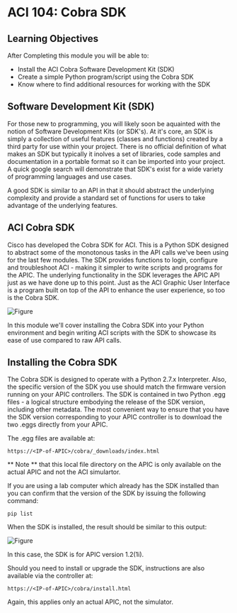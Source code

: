 # ACI 104: Cobra SDK 

## Learning Objectives

After Completing this module you will be able to:
- Install the ACI Cobra Software Development Kit (SDK)
- Create a simple Python program/script using the Cobra SDK
- Know where to find additional resources for working with the SDK

## Software Development Kit (SDK)
For those new to programming, you will likely soon be aquainted with the notion of Software Development Kits (or SDK's).  At it's core, an SDK is simply a collection of useful features (classes and functions) created by a third party for use within your project. There is no official definition of what makes an SDK but typically it inolves a set of libraries, code samples and documentation in a portable format so it can be imported into your project. A quick google search will demonstrate that SDK's exist for a wide variety of programming languages and use cases.

A good SDK is similar to an API in that it should abstract the underlying complexity and provide a standard set of functions for users to take advantage of the underlying features.

## ACI Cobra SDK
Cisco has developed the Cobra SDK for ACI.  This is a Python SDK designed to abstract some of the monotonous tasks in the API calls we've been using for the last few modules.  The SDK provides functions to login, configure and troubleshoot ACI - making it simpler to write scripts and programs for the APIC.  The underlying functionality in the SDK leverages the APIC API just as we have done up to this point. Just as the ACI Graphic User Interface is a program built on top of the API to enhance the user experience, so too is the Cobra SDK.

![Figure](/posts/files/aci-104-cobra-sdk/assets/APIC-Interfaces.png) 

In this module we'll cover installing the Cobra SDK into your Python environment and begin writing ACI scripts with the SDK to showcase its ease of use compared to raw API calls. 

## Installing the Cobra SDK

The Cobra SDK is designed to operate with a Python 2.7.x Interpreter. Also, the specific version of the SDK you use should match the firmware version running on your APIC controllers.  The SDK is contained in two Python .egg files -  a logical structure embodying the release of the SDK version, including other metadata.  The most convenient way to ensure that you have the SDK version corresponding to your APIC controller is to download the two .eggs directly from your APIC.

The .egg files are available at:
```
https://<IP-of-APIC>/cobra/_downloads/index.html
```  

** Note ** that this local file directory on the APIC is only available on the actual APIC and not the ACI simulartor.

If you are using a lab computer which already has the SDK installed than you can confirm that the version of the SDK by issuing the following command:
```
pip list
```

When the SDK is installed, the result should be similar to this output:

![Figure](/posts/files/aci-104-cobra-sdk/assets/Pip-List-Display.png) 

In this case, the SDK is for APIC version 1.2(1i).

Should you need to install or upgrade the SDK, instructions are also available via the controller at:

```
https://<IP-of-APIC>/cobra/install.html
``` 
Again, this applies only an actual APIC, not the simulator.
